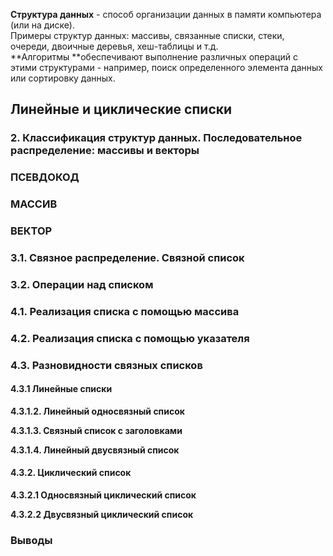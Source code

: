 **Структура данных** - способ организации данных в памяти компьютера (или на диске).
<br>
Примеры структур данных: массивы, связанные списки, стеки, очереди, двоичные деревья, хеш-таблицы и т.д.
<br>
**Алгоритмы **обеспечивают выполнение различных операций с этими структурами - например, поиск определенного элемента данных или сортировку данных.

## Линейные и циклические списки
### 2. Классификация структур данных. Последовательное распределение: массивы и векторы
### ПСЕВДОКОД
### МАССИВ
### ВЕКТОР
### 3.1. Связное распределение. Связной список
### 3.2. Операции над списком
### 4.1. Реализация списка с помощью массива
### 4.2. Реализация списка с помощью указателя
### 4.3. Разновидности связных списков
#### 4.3.1 Линейные списки
**4.3.1.2. Линейный односвязный список**

**4.3.1.3. Связный список с заголовками**

**4.3.1.4. Линейный двусвязный список**

#### 4.3.2. Циклический список
**4.3.2.1 Односвязный циклический список**

**4.3.2.2 Двусвязный циклический список**

### Выводы
